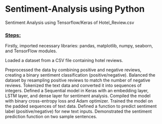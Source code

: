 # Sentiment-Analysis using Python

Sentiment Analysis using Tensorflow/Keras of Hotel_Review.csv

### <u>Steps:</u>
Firstly, imported necessary libraries: pandas, matplotlib, numpy, seaborn, and TensorFlow modules.

Loaded a dataset from a CSV file containing hotel reviews.

Preprocessed the data by combining positive and negative reviews, creating a binary sentiment classification (positive/negative).
Balanced the dataset by resampling positive reviews to match the number of negative reviews.
Tokenized the text data and converted it into sequences of integers.
Defined a Sequential model in Keras with an embedding layer, LSTM layer, and dense layer for sentiment analysis.
Compiled the model with binary cross-entropy loss and Adam optimizer.
Trained the model on the padded sequences of text data.
Defined a function to predict sentiment label (positive/negative) for new text inputs.
Demonstrated the sentiment prediction function on two sample sentences.
